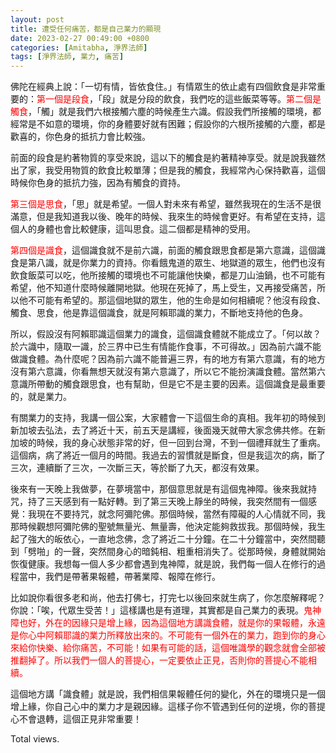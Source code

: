 ```yaml
---
layout: post
title: 遭受任何痛苦，都是自己業力的顯現
date: 2023-02-27 00:49:00 +0800
categories: [Amitabha, 淨界法師]
tags: [淨界法師, 業力, 痛苦]
---
```


佛陀在經典上說：「一切有情，皆依食住。」有情眾生的依止處有四個飲食是非常重要的：<span style="color: red">第一個是段食</span>，「段」就是分段的飲食，我們吃的這些飯菜等等。<span style="color: red">第二個是觸食</span>，「觸」就是我們六根接觸六塵的時候產生六識。假設我們所接觸的環境，都經常是不如意的環境，你的身體要好就有困難；假設你的六根所接觸的六塵，都是歡喜的，你色身的抵抗力會比較強。

前面的段食是約著物質的享受來說，這以下的觸食是約著精神享受。就是說我雖然出了家，我受用物質的飲食比較單薄；但是我的觸食，我經常內心保持歡喜，這個時候你色身的抵抗力強，因為有觸食的資持。

<span style="color: red">第三個是思食</span>，「思」就是希望。一個人對未來有希望，雖然我現在的生活不是很滿意，但是我知道我以後、晚年的時候、我來生的時候會更好。有希望在支持，這個人的身體也會比較健康，這叫思食。這二個都是精神的受用。

<span style="color: red">第四個是識食</span>，這個識食就不是前六識，前面的觸食跟思食都是第六意識，這個識食是第八識，就是你業力的資持。你看餓鬼道的眾生、地獄道的眾生，他們也沒有飲食飯菜可以吃，他所接觸的環境也不可能讓他快樂，都是刀山油鍋，也不可能有希望，他不知道什麼時候離開地獄。他現在死掉了，馬上受生，又再接受痛苦，所以他不可能有希望的。那這個地獄的眾生，他的生命是如何相續呢？他沒有段食、觸食、思食，他是靠這個識食，就是阿賴耶識的業力，不斷地支持他的色身。

所以，假設沒有阿賴耶識這個業力的識食，這個識食體就不能成立了。「何以故？於六識中，隨取一識，於三界中已生有情能作食事，不可得故。」因為前六識不能做識食體。為什麼呢？因為前六識不能普遍三界，有的地方有第六意識，有的地方沒有第六意識，你看無想天就沒有第六意識了，所以它不能扮演識食體。當然第六意識所帶動的觸食跟思食，也有幫助，但是它不是主要的因素。這個識食是最重要的，就是業力。

有關業力的支持，我講一個公案，大家體會一下這個生命的真相。我年初的時候到新加坡去弘法，去了將近十天，前五天是講經，後面幾天就帶大家念佛共修。在新加坡的時候，我的身心狀態非常的好，但一回到台灣，不到一個禮拜就生了重病。這個病，病了將近一個月的時間。我過去的習慣就是斷食，但是我這次的病，斷了三次，連續斷了三次，一次斷三天，等於斷了九天，都沒有效果。

後來有一天晚上我做夢，在夢境當中，那個意思就是有這個鬼神障。後來我就持咒，持了三天感到有一點好轉。到了第三天晚上靜坐的時候，我突然間有一個感覺：我現在不要持咒，就念阿彌陀佛。那個時候，當然有障礙的人心情就不同，我那時候觀想阿彌陀佛的聖號無量光、無量壽，他決定能夠救拔我。那個時候，我生起了強大的皈依心，一直地念佛，念了將近二十分鐘。在二十分鐘當中，突然間聽到「劈啪」的一聲，突然間身心的暗鈍相、粗重相消失了。從那時候，身體就開始恢復健康。我想每一個人多少都會遇到鬼神障，就是說，我們每一個人在修行的過程當中，我們是帶著果報體，帶著業障、報障在修行。

比如說你看很多老和尚，他去打佛七，打完七以後回來就生病了，你怎麼解釋呢？你說：「唉，代眾生受苦！」這樣講也是有道理，其實都是自己業力的表現。<span style="color: red">鬼神障也好，外在的因緣只是增上緣，因為這個地方講識食體，就是你的果報體，永遠是你心中阿賴耶識的業力所釋放出來的。不可能有一個外在的業力，跑到你的身心來給你快樂、給你痛苦，不可能！如果有可能的話，這個唯識學的觀念就會全部被推翻掉了。所以我們一個人的菩提心，一定要依止正見，否則你的菩提心不能相續。</span>

這個地方講「識食體」就是說，我們相信果報體任何的變化，外在的環境只是一個增上緣，你自己心中的業力才是親因緣。這樣子你不管遇到任何的逆境，你的菩提心不會退轉，這個正見非常重要！

<!-- script pointing to busuanzi.js start-->
<script async src="/assets/js/busuanzi.pure.mini.js"></script>
<span id="busuanzi_container_page_pv">Total <span id="busuanzi_value_page_pv"></span>views.</span>
<!-- script pointing to busuanzi.js end-->